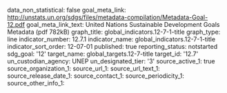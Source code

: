 data_non_statistical: false
goal_meta_link: http://unstats.un.org/sdgs/files/metadata-compilation/Metadata-Goal-12.pdf
goal_meta_link_text: United Nations Sustainable Development Goals Metadata (pdf 782kB)
graph_title: global_indicators.12-7-1-title
graph_type: line
indicator_number: 12.7.1
indicator_name: global_indicators.12-7-1-title
indicator_sort_order: 12-07-01
published: true
reporting_status: notstarted
sdg_goal: '12'
target_name: global_targets.12-7-title
target_id: '12.7'
un_custodian_agency: UNEP
un_designated_tier: '3'
source_active_1: true
source_organization_1: 
source_url_1: 
source_url_text_1: 
source_release_date_1: 
source_contact_1: 
source_periodicity_1: 
source_other_info_1: 